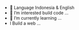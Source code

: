 - 👋 Language Indonesia & English
- 👀 I’m interested build code ...
- 🌱 I’m currently learning ...
- I Build a web ...

<!---
muhhfarhann/muhhfarhann is a ✨ special ✨ repository because its `README.md` (this file) appears on your GitHub profile.
You can click the Preview link to take a look at your changes.
--->
